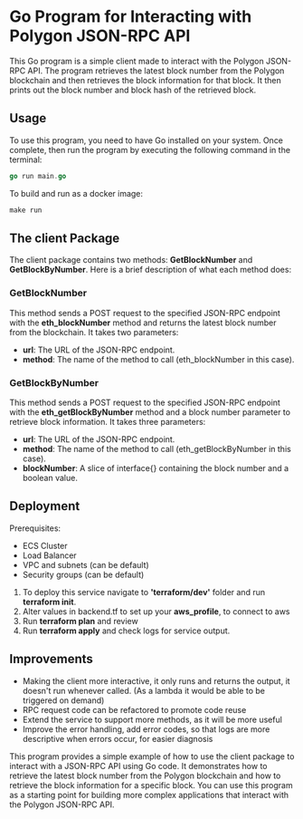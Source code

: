 # Go Program for Interacting with Polygon JSON-RPC API

This Go program is a simple client made to interact with the Polygon JSON-RPC API. The program retrieves the latest 
block number from the Polygon blockchain and then retrieves the block information for that block. It then prints out the 
block number and block hash of the retrieved block.

## Usage

To use this program, you need to have Go installed on your system. Once complete, then run the program by executing the 
following command in the terminal:
```go
go run main.go
```
To build and run as a docker image:
```makefile
make run
```

## The client Package

The client package contains two methods: **GetBlockNumber** and **GetBlockByNumber**. 
Here is a brief description of what each method does:

### GetBlockNumber

This method sends a POST request to the specified JSON-RPC endpoint with the **eth_blockNumber** method and returns the 
latest block number from the blockchain. It takes two parameters:

* **url**: The URL of the JSON-RPC endpoint.
* **method**: The name of the method to call (eth_blockNumber in this case).

### GetBlockByNumber

This method sends a POST request to the specified JSON-RPC endpoint with the **eth_getBlockByNumber** method and a block 
number parameter to retrieve block information. It takes three parameters:

* **url**: The URL of the JSON-RPC endpoint.
* **method**: The name of the method to call (eth_getBlockByNumber in this case).
* **blockNumber**: A slice of interface{} containing the block number and a boolean value.

## Deployment
Prerequisites:
* ECS Cluster
* Load Balancer
* VPC and subnets (can be default)
* Security groups (can be default)

1. To deploy this service navigate to **'terraform/dev'** folder and run **terraform init**.
2. Alter values in backend.tf to set up your **aws_profile**, to connect to aws 
3. Run **terraform plan** and review
4. Run **terraform apply** and check logs for service output.


## Improvements
* Making the client more interactive, it only runs and returns the output, it doesn't run whenever called. (As a lambda it would be able to be triggered on demand)
* RPC request code can be refactored to promote code reuse
* Extend the service to support more methods, as it will be more useful
* Improve the error handling, add error codes, so that logs are more descriptive when errors occur, for easier diagnosis


This program provides a simple example of how to use the client package to interact with a JSON-RPC API using Go code.
It demonstrates how to retrieve the latest block number from the Polygon blockchain and how to retrieve the block
information for a specific block. You can use this program as a starting point for building more complex applications
that interact with the Polygon JSON-RPC API.
